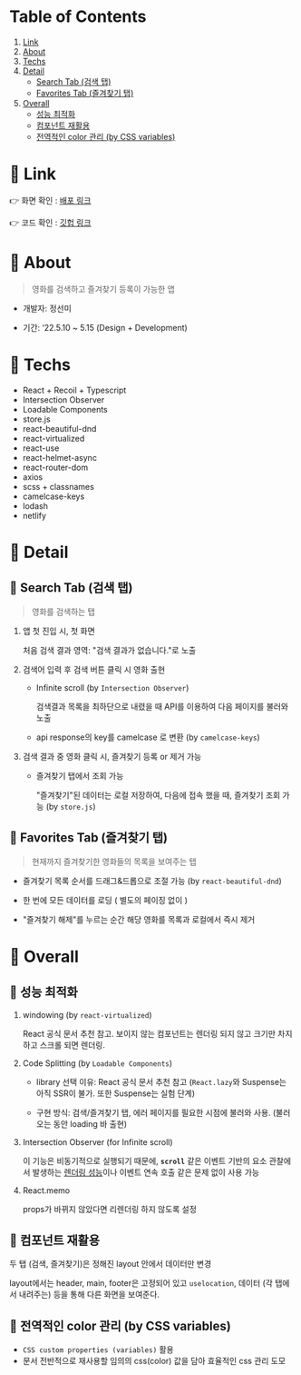 # Table of Contents
1. [Link](#main1)
2. [About](#main2)
3. [Techs](#main3)
4. [Detail](#main4)
    * [Search Tab (검색 탭)](#sub4-1)
    * [Favorites Tab (즐겨찾기 탭)](#sub4-2)
6. [Overall](#main5)
    * [성능 최적화](#sub5-1)
    * [컴포넌트 재활용](#sub5-2)
    * [전역적인 color 관리 (by CSS variables)](#sub5-2)


# 📌 Link<a name="main1"></a>
👉 화면 확인 : [배포 링크](https://clever-tartufo-e20ca8.netlify.app/)

👉 코드 확인 : [깃헙 링크](https://github.com/katej927/movie-search-app)

# 📌 About<a name="main2"></a>
> 영화를 검색하고 즐겨찾기 등록이 가능한 앱
> 

- 개발자: 정선미

- 기간: ‘22.5.10 ~ 5.15 (Design + Development)

# 📌 Techs<a name="main3"></a>
- React + Recoil + Typescript
- Intersection Observer
- Loadable Components
- store.js
- react-beautiful-dnd
- react-virtualized
- react-use
- react-helmet-async
- react-router-dom
- axios
- scss + classnames
- camelcase-keys
- lodash
- netlify

# 📌 Detail<a name="main4"></a>

## 🔸 Search Tab (검색 탭)<a name="sub4-1"></a>
> 영화를 검색하는 탭
> 

1. 앱 첫 진입 시, 첫 화면
    
    처음 검색 결과 영역: "검색 결과가 없습니다."로 노출
    
2. 검색어 입력 후 검색 버튼 클릭 시 영화 출현
    - Infinite scroll (by `Intersection Observer`)

        검색결과 목록을 최하단으로 내렸을 때 API를 이용하여 다음 페이지를 불러와 노출
        
    - api response의 key를 camelcase 로 변환 (by `camelcase-keys`)
3. 검색 결과 중 영화 클릭 시, 즐겨찾기 등록 or 제거 가능
    - 즐겨찾기 탭에서 조회 가능

        "즐겨찾기"된 데이터는 로컬 저장하여, 다음에 접속 했을 때, 즐겨찾기 조회 가능 (by `store.js`)

## 🔸 Favorites Tab (즐겨찾기 탭)<a name="sub4-2"></a>
> 현재까지 즐겨찾기한 영화들의 목록을 보여주는 탭
> 

- 즐겨찾기 목록 순서를 드래그&드롭으로 조절 가능 (by `react-beautiful-dnd`)

- 한 번에 모든 데이터를 로딩 ( 별도의 페이징 없이 )
- "즐겨찾기 해제"를 누르는 순간 해당 영화를 목록과 로컬에서 즉시 제거

# 📌 Overall<a name="main5"></a>
## 🔸 성능 최적화<a name="sub5-1"></a>
1. windowing (by `react-virtualized`)
    
    React 공식 문서 추천 참고. 보이지 않는 컴포넌트는 렌더링 되지 않고 크기만 차지하고 스크롤 되면 렌더링.
    
2. Code Splitting (by `Loadable Components`)
    - library 선택 이유: React 공식 문서 추천 참고 (`React.lazy`와 Suspense는 아직 SSR이 불가. 또한 Suspense는 실험 단계)

    - 구현 방식: 검색/즐겨찾기 탭, 에러 페이지를 필요한 시점에 불러와 사용. (불러 오는 동안 loading 바 출현)
3. Intersection Observer (for Infinite scroll)
    
    이 기능은 비동기적으로 실행되기 때문에, **`scroll`** 같은 이벤트 기반의 요소 관찰에서 발생하는 [렌더링 성능](https://developers.google.com/web/fundamentals/performance/rendering/?hl=ko)이나 이벤트 연속 호출 같은 문제 없이 사용 가능
    
4. React.memo
    
    props가 바뀌지 않았다면 리렌더링 하지 않도록 설정
    
## 🔸 컴포넌트 재활용<a name="sub5-2"></a>
두 탭 (검색, 즐겨찾기)은 정해진 layout 안에서 데이터만 변경

layout에서는 header, main, footer은 고정되어 있고 `uselocation`, 데이터 (각 탭에서 내려주는) 등을 통해 다른 화면을 보여준다.

## 🔸 전역적인 color 관리 (by CSS variables)<a name="sub5-3"></a>


- `CSS custom properties (variables)` 활용
- 문서 전반적으로 재사용할 임의의 css(color) 값을 담아 효율적인 css 관리 도모
